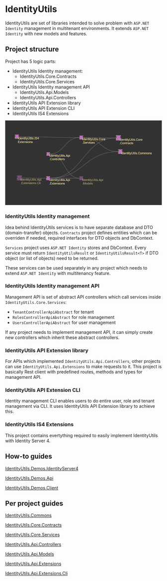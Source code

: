 # IdentityUtils

IdentityUtils are set of libraries intended to solve problem with `ASP.NET Identity` management in multitenant environments. It extends `ASP.NET Identity` with new models and features.

## Project structure

Project has 5 logic parts:
- IdentityUtils Identity management:
    - IdentityUtils.Core.Contracts
    - IdentityUtils.Core.Services
- IdentityUtils Identity management API
    - IdentityUtils.Api.Models
    - IdentityUtils.Api.Controllers
- IdentityUtils API Extension library
- IdentityUtils API Extension CLI
- IdentityUtils IS4 Extensions

![Dependency graph](./Docs/Images/DependencyGraph.PNG)

### IdentityUtils Identity management
Idea behind IdentityUtils services is to have separate database and DTO (domain-transfer) objects. `Contracts` project defines entities which can be overriden if needed, required interfaces for DTO objects and DbContext.

`Services` project uses `ASP.NET Identity` stores and DbContext. Every service must return `IdentityUtilsResult` or `IdentityUtilsResult<T>` if DTO object (or list of objects) need to be returned.

These services can be used separately in any project which needs to extend `ASP.NET Identity` with multitenancy feature. 

### IdentityUtils Identity management API
Management API is set of abstract API controllers which call services inside `IdentityUtils.Core.Services`:
- `TenantControllerApiAbstract` for tenant
- `RolesControllerApiAbstract` for role management
- `UsersControllerApiAbstract` for user management

If any project needs to implement management API, it can simply create new controllers which inherit these abstract controllers.

### IdentityUtils API Extension library
For APIs which implemented `IdentityUtils.Api.Controllers`, other projects can use `IdentityUtils.Api.Extensions` to make requests to it. This project is basically Rest client with predefined routes, methods and types for management API.

### IdentityUtils API Extension CLI
Identity management CLI enables users to do entire user, role and tenant management via CLI. It uses IdentityUtils API Extension library to achieve this.

### IdentityUtils IS4 Extensions
This project contains evertything required to easily implement IdentityUtils with Identity Server 4.

## How-to guides

[IdentityUtils.Demos.IdentityServer4](./IdentityUtils.Demos.IdentityServer4/README.md)

[IdentityUtils.Demos.Api](./IdentityUtils.Demos.Api/README.md)

[IdentityUtils.Demos.Client](./IdentityUtils.Demos.Client/README.md)

## Per project guides
[IdentityUtils.Commons](./IdentityUtils.Commons/README.md)

[IdentityUtils.Core.Contracts](./IdentityUtils.Core.Contracts/README.md)

[IdentityUtils.Core.Services](./IdentityUtils.Core.Services/README.md)

[IdentityUtils.Api.Controllers](./IdentityUtils.Api.Controllers/README.md)

[IdentityUtils.Api.Models](./IdentityUtils.Api.Models/README.md)

[IdentityUtils.Api.Extensions](./IdentityUtils.Api.Extensions/README.md)

[IdentityUtils.Api.Extensions.Cli](./IdentityUtils.Api.Extensions.Cli/README.md)